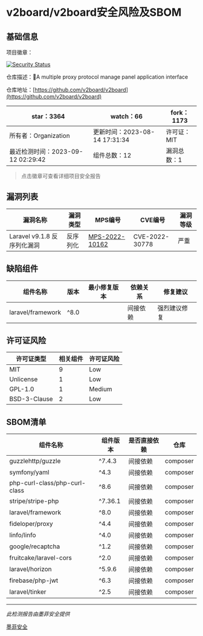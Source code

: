 # v2board/v2board安全风险及SBOM

## 基础信息

项目徽章：

[![Security Status](https://www.murphysec.com/platform3/v31/badge/1701301522159763456.svg)](https://www.murphysec.com/console/report/1695867961410482176/1701301522159763456)

仓库描述：🚀A multiple proxy protocol manage panel application interface

仓库地址：[https://github.com/v2board/v2board](https://github.com/v2board/v2board)

| star：3364 | watch：66 | fork：1173 |
| ----------- | -------------- | ------------ |
| 所有者：Organization | 更新时间：2023-08-14 17:31:34 | 许可证：MIT |
| 最近检测时间：2023-09-12 02:29:42 | 组件总数：12 | 漏洞总数：1 |

> 点击徽章可查看详细项目安全报告



## 漏洞列表

| 漏洞名称 | 漏洞类型 | MPS编号 | CVE编号 | 漏洞等级 |
| ------- | ------ | ------- | ------ | ----- |
|Laravel v9.1.8 反序列化漏洞|反序列化|[MPS-2022-10162](https://www.oscs1024.com/hd/MPS-2022-10162)|CVE-2022-30778|严重|




## 缺陷组件

| 组件名称 | 版本 | 最小修复版本 | 依赖关系 | 修复建议 |
| -------- | ---- | ------------ | -------- | -------- |
|laravel/framework|^8.0||间接依赖|强烈建议修复|C:1|H:0|M:0|L:0|




## 许可证风险

| 许可证类型 | 相关组件 | 许可证风险 |
| ---------- | -------- | ---------- |
|MIT|9|Low|
|Unlicense|1|Low|
|GPL-1.0|1|Medium|
|BSD-3-Clause|2|Low|




## SBOM清单

| 组件名称 | 组件版本 | 是否直接依赖 | 仓库 |
| -------- | -------- | ------------ | ---- |
|guzzlehttp/guzzle|^7.4.3|间接依赖|composer|
|symfony/yaml|^4.3|间接依赖|composer|
|php-curl-class/php-curl-class|^8.6|间接依赖|composer|
|stripe/stripe-php|^7.36.1|间接依赖|composer|
|laravel/framework|^8.0|间接依赖|composer|
|fideloper/proxy|^4.4|间接依赖|composer|
|linfo/linfo|^4.0|间接依赖|composer|
|google/recaptcha|^1.2|间接依赖|composer|
|fruitcake/laravel-cors|^2.0|间接依赖|composer|
|laravel/horizon|^5.9.6|间接依赖|composer|
|firebase/php-jwt|^6.3|间接依赖|composer|
|laravel/tinker|^2.5|间接依赖|composer|


------

*此检测报告由墨菲安全提供*

[墨菲安全](www.murphysec.com)